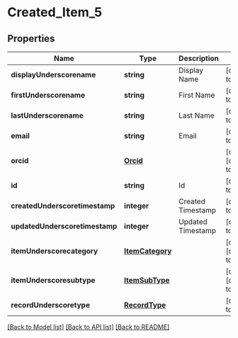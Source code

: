 # Created_Item_5

## Properties
Name | Type | Description | Notes
------------ | ------------- | ------------- | -------------
**displayUnderscorename** | **string** | Display Name | [default to null]
**firstUnderscorename** | **string** | First Name | [default to null]
**lastUnderscorename** | **string** | Last Name | [default to null]
**email** | **string** | Email | [default to null]
**orcid** | [**Orcid**](Orcid.md) |  | [optional] [default to null]
**id** | **string** | Id | [default to null]
**createdUnderscoretimestamp** | **integer** | Created Timestamp | [default to null]
**updatedUnderscoretimestamp** | **integer** | Updated Timestamp | [default to null]
**itemUnderscorecategory** | [**ItemCategory**](ItemCategory.md) |  | [optional] [default to null]
**itemUnderscoresubtype** | [**ItemSubType**](ItemSubType.md) |  | [optional] [default to null]
**recordUnderscoretype** | [**RecordType**](RecordType.md) |  | [default to null]

[[Back to Model list]](../README.md#documentation-for-models) [[Back to API list]](../README.md#documentation-for-api-endpoints) [[Back to README]](../README.md)



